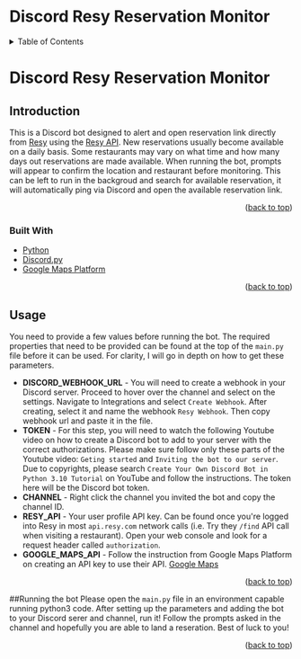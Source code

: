 # Discord Resy Reservation Monitor

<!-- TABLE OF CONTENTS -->
<details>
  <summary>Table of Contents</summary>
  <ol>
    <li>
      <a href="#about-the-project">About The Project</a>
      <ul>
        <li><a href="#built-with">Built With</a></li>
      </ul>
    </li>
    <li>
      <a href="#getting-started">Getting Started</a>
      <ul>
        <li><a href="#prerequisites">Prerequisites</a></li>
        <li><a href="#installation">Installation</a></li>
      </ul>
    </li>
    <li><a href="#usage">Usage</a></li>
    <li><a href="#roadmap">Roadmap</a></li>
    <li><a href="#contributing">Contributing</a></li>
    <li><a href="#license">License</a></li>
    <li><a href="#contact">Contact</a></li>
    <li><a href="#acknowledgments">Acknowledgments</a></li>
  </ol>
</details>

# Discord Resy Reservation Monitor
## Introduction
This is a Discord bot designed to alert and open reservation link directly from [Resy](https://resy.com/) using the [Resy API](http://subzerocbd.info/). New reservations usually become available on a daily basis. Some restaurants may vary on what time and how many days out reservations are made available. When running the bot, prompts will appear to confirm the location and restaurant before monitoring. This can be left to run in the backgroud and search for available reservation, it will automatically ping via Discord and open the available reservation link.

<p align="right">(<a href="#readme-top">back to top</a>)</p>

### Built With

* [Python][Python-url]
* [Discord.py][Discord.py-url]
* [Google Maps Platform][GoogleMaps-url]

<p align="right">(<a href="#readme-top">back to top</a>)</p>

## Usage
You need to provide a few values before running the bot. The required properties that need to be provided can be found at the top of the `main.py` file before it can be used. For clarity, I will go in depth on how to get these parameters.
* **DISCORD_WEBHOOK_URL** - You will need to create a webhook in your Discord server. Proceed to hover over the channel and select on the settings. Navigate to Integrations and select `Create Webhook`. After creating, select it and name the webhook `Resy Webhook`. Then copy webhook url and paste it in the file.
* **TOKEN** - For this step, you will need to watch the following Youtube video on how to create a Discord bot to add to your server with the correct authorizations. Please make sure follow only these parts of the Youtube video: `Geting started` and `Inviting the bot to our server`. Due to copyrights, please search `Create Your Own Discord Bot in Python 3.10 Tutorial` on YouTube and follow the instructions. The token here will be the Discord bot token.
* **CHANNEL** - Right click the channel you invited the bot and copy the channel ID.
* **RESY_API** - Your user profile API key. Can be found once you're logged into Resy in most `api.resy.com` network 
calls (i.e. Try they `/find` API call when visiting a restaurant). Open your web console and look for a request header 
called `authorization`.
* **GOOGLE_MAPS_API** - Follow the instruction from Google Maps Platform on creating an API key to use their API. [Google Maps](https://developers.google.com/maps/documentation/embed/get-api-key#:~:text=Go%20to%20the%20Google%20Maps%20Platform%20%3E%20Credentials%20page.&text=On%20the%20Credentials%20page%2C%20click,Click%20Close.)

<p align="right">(<a href="#readme-top">back to top</a>)</p>

##Running the bot
Please open the `main.py` file in an environment capable running python3 code. After setting up the parameters and adding the bot to your Discord serer and channel, run it! Follow the prompts asked in the channel and hopefully you are able to land a reseration.
Best of luck to you!

<p align="right">(<a href="#readme-top">back to top</a>)</p>


[Discord.py.com]: https://discordpy.readthedocs.io/en/stable/_images/snake_dark.svg](https://wasimaster.gallerycdn.vsassets.io/extensions/wasimaster/discord-py-snippets/1.7.0/1668862916012/Microsoft.VisualStudio.Services.Icons.Default)
[Discord.py-url]: https://discordpy.readthedocs.io/en/stable/
[GoogleMaps-url]:https://developers.google.com/maps
[Python-url]:https://www.python.org/
